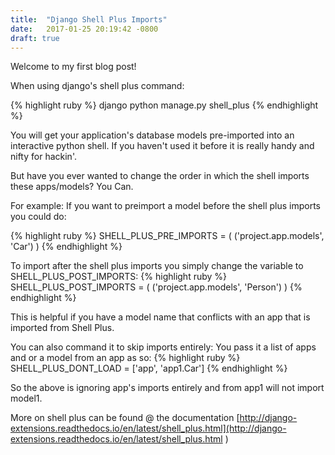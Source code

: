 ```yaml
---
title:  "Django Shell Plus Imports"
date:   2017-01-25 20:19:42 -0800
draft: true
---
```


Welcome to my first blog post!

When using django's shell plus command:

{% highlight ruby %}
django python manage.py shell_plus
{% endhighlight %}

You will get your application's database models pre-imported into an interactive python shell.
If you haven't used it before it is really handy and nifty for hackin'.

But have you ever wanted to change the order in which the shell imports these apps/models?
You Can.

For example: If you want to preimport a model before the shell plus imports you could do:

{% highlight ruby %}
SHELL_PLUS_PRE_IMPORTS = (
    ('project.app.models', 'Car')
)
{% endhighlight %}

To import after the shell plus imports you simply change the variable to SHELL_PLUS_POST_IMPORTS:
{% highlight ruby %}
SHELL_PLUS_POST_IMPORTS = (
    ('project.app.models', 'Person')
)
{% endhighlight %}

This is helpful if you have a model name that conflicts with an app that is imported from Shell Plus.

You can also command it to skip imports entirely:
You pass it a list of apps and or a model from an app as so:
{% highlight ruby %}
SHELL_PLUS_DONT_LOAD = ['app', 'app1.Car']
{% endhighlight %}

So the above is ignoring app's imports entirely and from app1 will not import model1.

More on shell plus can be found @ the documentation
[http://django-extensions.readthedocs.io/en/latest/shell_plus.html](http://django-extensions.readthedocs.io/en/latest/shell_plus.html )
